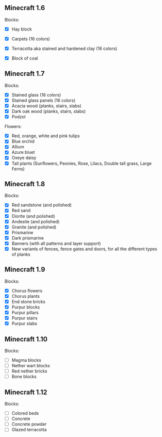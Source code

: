 ## Minecraft 1.6 
Blocks:
- [x] Hay block
- [x] Carpets (16 colors)
- [x] Terracotta aka stained and hardened clay (16 colors)
- [x] Block of coal


## Minecraft 1.7 
Blocks:
- [x] Stained glass (16 colors)
- [x] Stained glass panels (16 colors)
- [x] Acacia wood (planks, stairs, slabs)
- [x] Dark oak wood (planks, stairs, slabs)
- [x] Podzol

Flowers:
- [x] Red, orange, white and pink tulips
- [x] Blue orchid
- [x] Allium
- [x] Azure bluet
- [x] Oxeye daisy
- [x] Tall plants (Sunflowers, Peonies, Rose, Lilacs, Double tall grass, Large Ferns)

## Minecraft 1.8 
Blocks:
- [x] Red sandstone (and polished)
- [x] Red sand
- [x] Diorite (and polished)
- [x] Andesite (and polished)
- [x] Granite (and polished)
- [x] Prismarine
- [x] Dark prismarine
- [x] Banners (with all patterns and layer support)
- [x] New variants of fences, fence gates and doors, for all the different types of planks

## Minecraft 1.9
Blocks:
- [x] Chorus flowers
- [x] Chorus plants
- [x] End stone bricks
- [x] Purpur blocks
- [x] Purpur pillars
- [x] Purpur stairs
- [x] Purpur slabs

## Minecraft 1.10
Blocks:
- [ ] Magma blocks
- [ ] Nether wart blocks
- [ ] Red nether bricks
- [ ] Bone blocks

## Minecraft 1.12
Blocks:
- [ ] Colored beds
- [ ] Concrete
- [ ] Concrete powder
- [ ] Glazed terracotta
